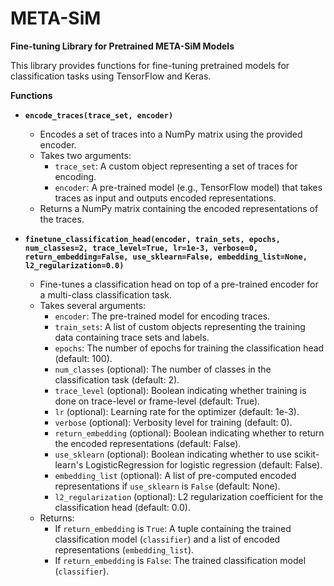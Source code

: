 # META-SiM

**Fine-tuning Library for Pretrained META-SiM Models**

This library provides functions for fine-tuning pretrained models for classification tasks using TensorFlow and Keras.

**Functions**

* **`encode_traces(trace_set, encoder)`**

    - Encodes a set of traces into a NumPy matrix using the provided encoder.
    - Takes two arguments:
        - `trace_set`: A custom object representing a set of traces for encoding.
        - `encoder`: A pre-trained model (e.g., TensorFlow model) that takes traces as input and outputs encoded representations.
    - Returns a NumPy matrix containing the encoded representations of the traces.

* **`finetune_classification_head(encoder, train_sets, epochs, num_classes=2, trace_level=True, lr=1e-3, verbose=0, return_embedding=False, use_sklearn=False, embedding_list=None, l2_regularization=0.0)`**

    - Fine-tunes a classification head on top of a pre-trained encoder for a multi-class classification task.
    - Takes several arguments:
        - `encoder`: The pre-trained model for encoding traces.
        - `train_sets`: A list of custom objects representing the training data containing trace sets and labels.
        - `epochs`: The number of epochs for training the classification head (default: 100).
        - `num_classes` (optional): The number of classes in the classification task (default: 2).
        - `trace_level` (optional): Boolean indicating whether training is done on trace-level or frame-level (default: True).
        - `lr` (optional): Learning rate for the optimizer (default: 1e-3).
        - `verbose` (optional): Verbosity level for training (default: 0).
        - `return_embedding` (optional): Boolean indicating whether to return the encoded representations (default: False).
        - `use_sklearn` (optional): Boolean indicating whether to use scikit-learn's LogisticRegression for logistic regression (default: False).
        - `embedding_list` (optional): A list of pre-computed encoded representations if `use_sklearn` is `False` (default: None).
        - `l2_regularization` (optional): L2 regularization coefficient for the classification head (default: 0.0).
    - Returns:
        - If `return_embedding` is `True`: A tuple containing the trained classification model (`classifier`) and a list of encoded representations (`embedding_list`).
        - If `return_embedding` is `False`: The trained classification model (`classifier`).
